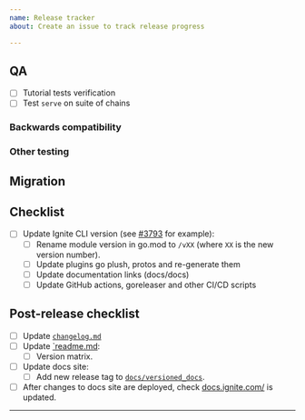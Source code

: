 ```yaml
---
name: Release tracker
about: Create an issue to track release progress

---
```


<!-- < < < < < < < < < < < < < < < < < < < < < < < < < < < < < < < < < ☺ 
v                            ✰  Thanks for opening an issue! ✰    
v    Before smashing the submit button please review the template.
v    Word of caution: poorly thought-out proposals may be rejected 
v                     without deliberation 
☺ > > > > > > > > > > > > > > > > > > > > > > > > > > > > > > > > >  -->

## QA

- [ ] Tutorial tests verification
- [ ] Test `serve` on suite of chains

### Backwards compatibility

<!-- List of tests that need be performed with previous
versions of cli to guarantee that no regression is introduced -->

### Other testing

## Migration

<!-- Link to migration document -->

## Checklist

<!-- Remove any items that are not applicable. -->

- [ ] Update Ignite CLI version (see [#3793](https://github.com/ignite/cli/pull/3793) for example):
  - [ ] Rename module version in go.mod to `/vXX` (where `XX` is the new version number).
  - [ ] Update plugins go plush, protos and re-generate them
  - [ ] Update documentation links (docs/docs)
  - [ ] Update GitHub actions, goreleaser and other CI/CD scripts

## Post-release checklist

- [ ] Update [`changelog.md`](https://github.com/ignite/cli/blob/main/changelog.md)
- [ ] Update [`readme.md](https://github.com/ignite/cli/blob/main/readme.md):
  - [ ] Version matrix.
- [ ] Update docs site:
  - [ ] Add new release tag to [`docs/versioned_docs`](https://github.com/ignite/cli/tree/main/docs/versioned_docs).
- [ ] After changes to docs site are deployed, check [docs.ignite.com/](https://docs.ignite.com/) is updated.

____
